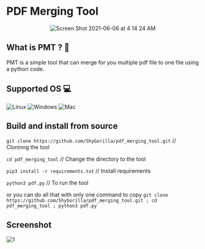 # PDF Merging Tool

<p width="493" style="text-align:center;"><img src="https://user-images.githubusercontent.com/73632576/120908686-c39d2700-c67d-11eb-8c5e-0a0703d1d733.png" alt="Screen Shot 2021-06-06 at 4 14 24 AM"></p>

## What is PMT ? 📁
PMT is a simple tool that can merge for you multiple pdf file to one file using a python code.

## Supported OS 💻

![Linux](https://img.shields.io/badge/-Linux-000000?style=flat&logo=linux&logoColor=FCC624)
![Windows](http://img.shields.io/badge/-Windows-0078D6?style=flat-square&logo=windows&logoColor=ffffff)
![Mac](http://img.shields.io/badge/-Mac-0078D6?style=flat-square&logo=apple&logoColor=ffffff)

## Build and install from source
`git clone https://github.com/ShyGorilla/pdf_merging_tool.git` // Cloninng the tool

`cd pdf_merging_tool` // Change the directory to the tool

`pip3 install -r requirements.txt` // Install requirements

`python3 pdf.py` // To run the tool

or you can do all that with only one command to copy
`git clone https://github.com/ShyGorilla/pdf_merging_tool.git ; cd pdf_merging_tool ; python3 pdf.py`

## Screenshot

![1](https://user-images.githubusercontent.com/73632576/119920710-d167f380-bf7d-11eb-8657-855e7420b961.jpg)
